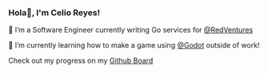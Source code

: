 ### Hola👋, I'm Celio Reyes!

🔭 I’m a Software Engineer currently writing Go services for [@RedVentures](https://github.com/RedVentures)


🌱 I’m currently learning how to make a game using [@Godot](https://github.com/godotengine/godot) outside of work!

Check out my progress on my [Github Board](https://github.com/orgs/gamedevbycelio/projects/1)

<!--
**celioreyes/celioreyes** is a ✨ _special_ ✨ repository because its `README.md` (this file) appears on your GitHub profile.

Here are some ideas to get you started:

- 🔭 I’m currently working on ...
- 🌱 I’m currently learning ...
- 👯 I’m looking to collaborate on ...
- 🤔 I’m looking for help with ...
- 💬 Ask me about ...
- 📫 How to reach me: ...
- 😄 Pronouns: ...
- ⚡ Fun fact: ...
-->
